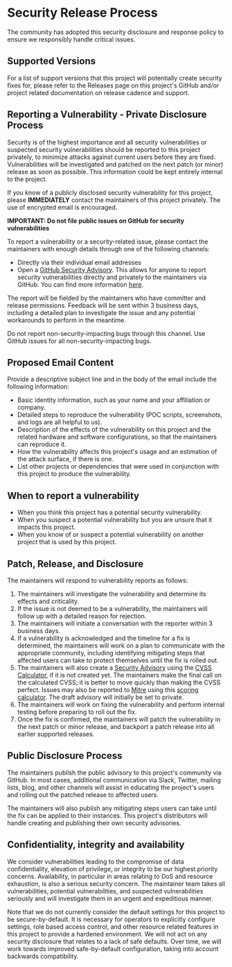 # Security Release Process

The community has adopted this security disclosure and response policy to ensure we responsibly handle critical issues.


## Supported Versions

For a list of support versions that this project will potentially create security fixes for, please refer to the Releases page on this project's GitHub and/or project related documentation on release cadence and support.


## Reporting a Vulnerability - Private Disclosure Process

Security is of the highest importance and all security vulnerabilities or suspected security vulnerabilities should be reported to this project privately, to minimize attacks against current users  before they are fixed. Vulnerabilities will be investigated and patched on the next patch (or minor) release as soon as possible. This information could be kept entirely internal to the project.

If you know of a publicly disclosed security vulnerability for this project, please **IMMEDIATELY** contact the maintainers of this project privately. The use of encrypted email is encouraged.


**IMPORTANT: Do not file public issues on GitHub for security vulnerabilities**

To report a vulnerability or a security-related issue, please contact the maintainers with enough details through one of the following channels: 
* Directly via their individual email addresses
* Open a [GitHub Security Advisory](https://github.com/vmware/repository-service-tuf/security/advisories). This allows for anyone to report security vulnerabilities directly and privately to the maintainers via GitHub. You can find more information [here](https://docs.github.com/en/code-security/security-advisories/guidance-on-reporting-and-writing/privately-reporting-a-security-vulnerability).

The report will be fielded by the maintainers who have committer and release permissions. Feedback will be sent within 3 business days, including a detailed plan to investigate the issue and any potential workarounds to perform in the meantime. 

Do not report non-security-impacting bugs through this channel. Use GitHub issues for all non-security-impacting bugs.


## Proposed Email Content

Provide a descriptive subject line and in the body of the email include the following information:

*   Basic identity information, such as your name and your affiliation or company.
*   Detailed steps to reproduce the vulnerability  (POC scripts, screenshots, and logs are all helpful to us).
*   Description of the effects of the vulnerability on this project and the related hardware and software configurations, so that the maintainers can reproduce it.
*   How the vulnerability affects this project's usage and an estimation of the attack surface, if there is one.
*   List other projects or dependencies that were used in conjunction with this project to produce the vulnerability.


## When to report a vulnerability

*   When you think this project has a potential security vulnerability.
*   When you suspect a potential vulnerability but you are unsure that it impacts this project.
*   When you know of or suspect a potential vulnerability on another project that is used by this project.


## Patch, Release, and Disclosure

The maintainers will respond to vulnerability reports as follows:

1. The maintainers will investigate the vulnerability and determine its effects and criticality.
2. If the issue is not deemed to be a vulnerability, the maintainers will follow up with a detailed reason for rejection.
3. The maintainers will initiate a conversation with the reporter within 3 business days.
4. If a vulnerability is acknowledged and the timeline for a fix is determined, the maintainers will work on a plan to communicate with the appropriate community, including identifying mitigating steps that affected users can take to protect themselves until the fix is rolled out.
5. The maintainers will also create a [Security Advisory](https://docs.github.com/en/code-security/repository-security-advisories/publishing-a-repository-security-advisory) using the [CVSS Calculator](https://www.first.org/cvss/calculator/3.0), if it is not created yet.  The maintainers make the final call on the calculated CVSS; it is better to move quickly than making the CVSS perfect. Issues may also be reported to [Mitre](https://cve.mitre.org/) using this [scoring calculator](https://nvd.nist.gov/vuln-metrics/cvss/v3-calculator). The draft advisory will initially be set to private.
6. The maintainers will work on fixing the vulnerability and perform internal testing before preparing to roll out the fix.
7. Once the fix is confirmed, the maintainers will patch the vulnerability in the next patch or minor release, and backport a patch release into all earlier supported releases.


## Public Disclosure Process

The maintainers publish the public advisory to this project's community via GitHub. In most cases, additional communication via Slack, Twitter, mailing lists, blog, and other channels will assist in educating the project's users and rolling out the patched release to affected users.

The maintainers will also publish any mitigating steps users can take until the fix can be applied to their instances. This project's distributors will handle creating and publishing their own security advisories.


## Confidentiality, integrity and availability

We consider vulnerabilities leading to the compromise of data confidentiality, elevation of privilege, or integrity to be our highest priority concerns. Availability, in particular in areas relating to DoS and resource exhaustion, is also a serious security concern. The maintainer team takes all vulnerabilities, potential vulnerabilities, and suspected vulnerabilities seriously and will investigate them in an urgent and expeditious manner.

Note that we do not currently consider the default settings for this project to be secure-by-default. It is necessary for operators to explicitly configure settings, role based access control, and other resource related features in this project to provide a hardened environment. We will not act on any security disclosure that relates to a lack of safe defaults. Over time, we will work towards improved safe-by-default configuration, taking into account backwards compatibility.
